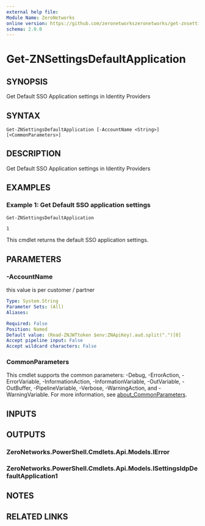 ```yaml
---
external help file:
Module Name: ZeroNetworks
online version: https://github.com/zeronetworkszeronetworks/get-znsettingsdefaultapplication
schema: 2.0.0
---
```


# Get-ZNSettingsDefaultApplication

## SYNOPSIS
Get Default SSO Application settings in Identity Providers

## SYNTAX

```
Get-ZNSettingsDefaultApplication [-AccountName <String>] [<CommonParameters>]
```

## DESCRIPTION
Get Default SSO Application settings in Identity Providers

## EXAMPLES

### Example 1: Get Default SSO application settings
```powershell
Get-ZNSettingsDefaultApplication
```

```output
1
```

This cmdlet returns the default SSO application settings.

## PARAMETERS

### -AccountName
this value is per customer / partner

```yaml
Type: System.String
Parameter Sets: (All)
Aliases:

Required: False
Position: Named
Default value: (Read-ZNJWTtoken $env:ZNApiKey).aud.split(".")[0]
Accept pipeline input: False
Accept wildcard characters: False
```

### CommonParameters
This cmdlet supports the common parameters: -Debug, -ErrorAction, -ErrorVariable, -InformationAction, -InformationVariable, -OutVariable, -OutBuffer, -PipelineVariable, -Verbose, -WarningAction, and -WarningVariable. For more information, see [about_CommonParameters](http://go.microsoft.com/fwlink/?LinkID=113216).

## INPUTS

## OUTPUTS

### ZeroNetworks.PowerShell.Cmdlets.Api.Models.IError

### ZeroNetworks.PowerShell.Cmdlets.Api.Models.ISettingsIdpDefaultApplication1

## NOTES

## RELATED LINKS

